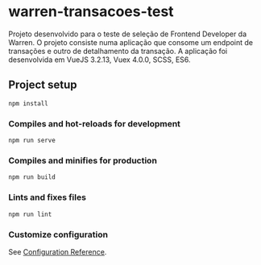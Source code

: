 # warren-transacoes-test

Projeto desenvolvido para o teste de seleção de Frontend Developer da Warren.
O projeto consiste numa aplicação que consome um endpoint de transações e outro de detalhamento da transação.
A aplicação foi desenvolvida em VueJS 3.2.13, Vuex 4.0.0, SCSS, ES6.


## Project setup
```
npm install
```

### Compiles and hot-reloads for development
```
npm run serve
```

### Compiles and minifies for production
```
npm run build
```

### Lints and fixes files
```
npm run lint
```

### Customize configuration
See [Configuration Reference](https://cli.vuejs.org/config/).
